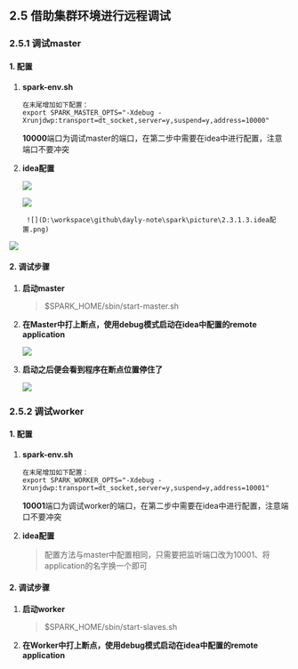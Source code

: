 ## 2.5 借助集群环境进行远程调试

### 2.5.1 调试master

#### 1. 配置

1. **spark-env.sh**

   ```shell
   在末尾增加如下配置：
   export SPARK_MASTER_OPTS="-Xdebug -Xrunjdwp:transport=dt_socket,server=y,suspend=y,address=10000"
   ```

   **10000**端口为调试master的端口，在第二步中需要在idea中进行配置，注意端口不要冲突

2. **idea配置**

   ![](D:\workspace\github\dayly-note\spark\picture\2.3.1.1.idea配置.png)

   ![](D:\workspace\github\dayly-note\spark\picture\2.3.1.2.idea配置.png)



		![](D:\workspace\github\dayly-note\spark\picture\2.3.1.3.idea配置.png)

![](D:\workspace\github\dayly-note\spark\picture\2.3.1.4.idea配置.png)

#### 2. 调试步骤

1. **启动master**

   > $SPARK_HOME/sbin/start-master.sh

2. **在Master中打上断点，使用debug模式启动在idea中配置的remote application**

   ![](D:\workspace\github\dayly-note\spark\picture\2.3.1.5.idea配置.png)

3. **启动之后便会看到程序在断点位置停住了**

   ![](D:\workspace\github\dayly-note\spark\picture\2.3.1.6.idea配置.png)

### 2.5.2 调试worker

#### 1. 配置

1. **spark-env.sh**

   ```shell
   在末尾增加如下配置：
   export SPARK_WORKER_OPTS="-Xdebug -Xrunjdwp:transport=dt_socket,server=y,suspend=y,address=10001"
   ```

   **10001**端口为调试worker的端口，在第二步中需要在idea中进行配置，注意端口不要冲突

2. **idea配置**

   > 配置方法与master中配置相同，只需要把监听端口改为10001、将application的名字换一个即可

#### 2. 调试步骤

 1. **启动worker**

    > $SPARK_HOME/sbin/start-slaves.sh

 2. **在Worker中打上断点，使用debug模式启动在idea中配置的remote application**

